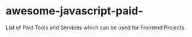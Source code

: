 # awesome-javascript-paid-
List of Paid Tools and Services which can be used for Frontend Projects.
